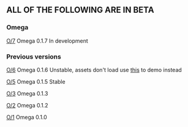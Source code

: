 ## ALL OF THE FOLLOWING ARE IN BETA

### Omega

[O/7](https://6d6t6.github.io/O/7) Omega 0.1.7 In development

### Previous versions

[O/6](https://6d6t6.github.io/O/6) Omega 0.1.6 Unstable, assets don't load use [this](https://128bb82c.o-0.pages.dev/) to demo instead

[O/5](https://6d6t6.github.io/O/5) Omega 0.1.5 Stable

[O/3](https://6d6t6.github.io/O/3) Omega 0.1.3

[O/2](https://6d6t6.github.io/O/2) Omega 0.1.2

[O/1](https://6d6t6.github.io/O/1) Omega 0.1.0
